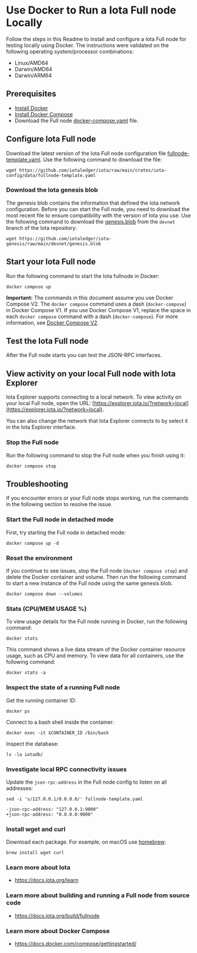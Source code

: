 # Use Docker to Run a Iota Full node Locally

Follow the steps in this Readme to install and configure a Iota Full node for testing locally using Docker. The instructions were validated on the following operating system/processor combinations:

 * Linux/AMD64
 * Darwin/AMD64
 * Darwin/ARM64

## Prerequisites

 * [Install Docker](https://docs.docker.com/get-docker/) 
 * [Install Docker Compose](https://docs.docker.com/compose/install/)
 * Download the Full node [docker-compose.yaml](https://github.com/iotaledger/iota/blob/main/docker/fullnode/docker-compose.yaml) file.


## Configure Iota Full node

Download the latest version of the Iota Full node configuration file [fullnode-template.yaml](https://github.com/iotaledger/iota/raw/main/crates/iota-config/data/fullnode-template.yaml). Use the following command to download the file:

```shell
wget https://github.com/iotaledger/iota/raw/main/crates/iota-config/data/fullnode-template.yaml
```

### Download the Iota genesis blob

The genesis blob contains the information that defined the Iota network configuration. Before you can start the Full node, you need to download the most recent file to ensure compatibility with the version of Iota you use. Use the following command to download the [genesis.blob](https://github.com/iotaledger/iota-genesis/raw/main/devnet/genesis.blob) from the `devnet` branch of the Iota repository:

```wget https://github.com/iotaledger/iota-genesis/raw/main/devnet/genesis.blob```

## Start your Iota Full node

Run the following command to start the Iota fullnode in Docker:

```shell
docker compose up
```

**Important:** The commands in this document assume you use Docker Compose V2. The `docker compose` command uses a dash (`docker-compose`) in Docker Compose V1. If you use Docker Compose V1, replace the space in each `docker compose` command with a dash (`docker-compose`). For more information, see [Docker Compose V2](https://docs.docker.com/compose/#compose-v2-and-the-new-docker-compose-command).

## Test the Iota Full node

After the Full node starts you can test the JSON-RPC interfaces.

## View activity on your local Full node with Iota Explorer

Iota Explorer supports connecting to a local network. To view activity on your local Full node, open the URL: [https://explorer.iota.io/?network=local](https://explorer.iota.io/?network=local).

You can also change the network that Iota Explorer connects to by select it in the Iota Explorer interface. 

### Stop the Full node

Run the following command to stop the Full node when you finish using it:
```shell
docker compose stop
```

## Troubleshooting

If you encounter errors or your Full node stops working, run the commands in the following section to resolve the issue.

### Start the Full node in detached mode

First, try starting the Full node in detached mode:

```shell
docker compose up -d
```

### Reset the environment

If you continue to see issues, stop the Full node (`docker compose stop`) and delete the Docker container and volume. Then run the following command to start a new instance of the Full node using the same genesis blob. 

```shell
docker compose down --volumes
```

### Stats (CPU/MEM USAGE %)

To view usage details for the Full node running in Docker, run the following command:
```shell
docker stats
```

This command shows a live data stream of the Docker container resource usage, such as CPU and memory. To view data for all containers, use the following command:
```shell
docker stats -a
```

### Inspect the state of a running Full node

Get the running container ID:

```shell
docker ps
```

Connect to a bash shell inside the container:

```shell
docker exec -it $CONTAINER_ID /bin/bash
```

Inspect the database:

```shell
ls -la iotadb/
```

### Investigate local RPC connectivity issues

Update the `json-rpc-address` in the Full node config to listen on all addresses:

```shell
sed -i 's/127.0.0.1/0.0.0.0/' fullnode-template.yaml
```

```shell
-json-rpc-address: "127.0.0.1:9000"
+json-rpc-address: "0.0.0.0:9000"
```

### Install wget and curl

Download each package. For example, on macOS use [homebrew](https://brew.sh/):

```brew install wget curl```

### Learn more about Iota
 * https://docs.iota.org/learn

### Learn more about building and running a Full node from source code
 * https://docs.iota.org/build/fullnode

### Learn more about Docker Compose
 * https://docs.docker.com/compose/gettingstarted/
